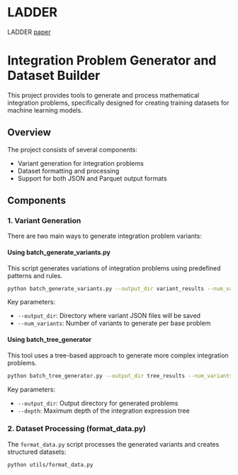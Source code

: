 
# LADDER

LADDER [paper](https://arxiv.org/abs/2503.00735)

# Integration Problem Generator and Dataset Builder

This project provides tools to generate and process mathematical integration problems, specifically designed for creating training datasets for machine learning models.

## Overview

The project consists of several components:
- Variant generation for integration problems
- Dataset formatting and processing
- Support for both JSON and Parquet output formats

## Components

### 1. Variant Generation

There are two main ways to generate integration problem variants:

#### Using batch_generate_variants.py
This script generates variations of integration problems using predefined patterns and rules.

```bash
python batch_generate_variants.py --output_dir variant_results --num_variants 100
```

Key parameters:
- `--output_dir`: Directory where variant JSON files will be saved
- `--num_variants`: Number of variants to generate per base problem

#### Using batch_tree_generator
This tool uses a tree-based approach to generate more complex integration problems.

```bash
python batch_tree_generator.py --output_dir tree_results --num_variants 100
```

Key parameters:

- `--output_dir`: Output directory for generated problems
- `--depth`: Maximum depth of the integration expression tree

### 2. Dataset Processing (format_data.py)

The `format_data.py` script processes the generated variants and creates structured datasets:

```bash
python utils/format_data.py
```




